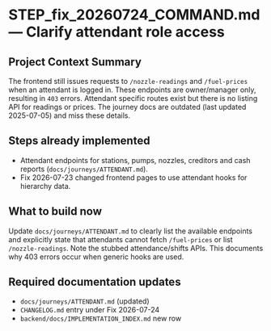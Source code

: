 # STEP_fix_20260724_COMMAND.md — Clarify attendant role access

## Project Context Summary
The frontend still issues requests to `/nozzle-readings` and `/fuel-prices` when an attendant is logged in. These endpoints are owner/manager only, resulting in `403` errors. Attendant specific routes exist but there is no listing API for readings or prices. The journey docs are outdated (last updated 2025-07-05) and miss these details.

## Steps already implemented
- Attendant endpoints for stations, pumps, nozzles, creditors and cash reports (`docs/journeys/ATTENDANT.md`).
- Fix 2026-07-23 changed frontend pages to use attendant hooks for hierarchy data.

## What to build now
Update `docs/journeys/ATTENDANT.md` to clearly list the available endpoints and explicitly state that attendants cannot fetch `/fuel-prices` or list `/nozzle-readings`. Note the stubbed attendance/shifts APIs. This documents why 403 errors occur when generic hooks are used.

## Required documentation updates
- `docs/journeys/ATTENDANT.md` (updated)
- `CHANGELOG.md` entry under Fix 2026-07-24
- `backend/docs/IMPLEMENTATION_INDEX.md` new row
